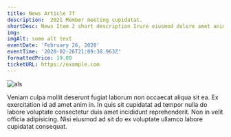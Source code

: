 ```yaml
---
title: News Article 7f
description:  2021 Member meeting cupidatat.
shortDesc: News Item 2 short description Irure eiusmod dolore amet anim non laboris amet.
img: 
imgAlt: some alt text
eventDate: 'February 26, 2020'
eventTime: '2020-02-26T21:09:38.963Z'
formattedPrice: 19.00
ticketURL: https://example.com
---
```


![als](/_nuxt/assets/img/about/old_theater_seats.jpg)

Veniam culpa mollit deserunt fugiat laborum non occaecat aliqua sit ea. Ex exercitation id ad amet anim in. In quis sit cupidatat ad tempor nulla do labore voluptate consectetur duis amet incididunt reprehenderit. Non in velit officia adipisicing. Nisi eiusmod ad sit do ex voluptate ullamco labore cupidatat consequat.